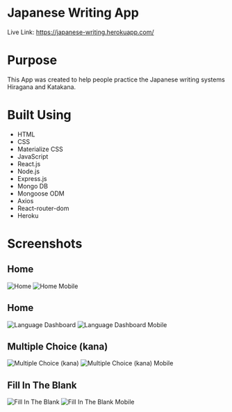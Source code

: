# Japanese Writing App

Live Link: https://japanese-writing.herokuapp.com/

# Purpose

This App was created to help people practice the Japanese writing systems Hiragana and Katakana.

# Built Using

- HTML
- CSS
- Materialize CSS
- JavaScript
- React.js
- Node.js
- Express.js
- Mongo DB
- Mongoose ODM
- Axios
- React-router-dom
- Heroku

# Screenshots

## Home
![Home](./client/src/images/home.png)
![Home Mobile](./client/src/images/home-mobile.png)

## Home
![Language Dashboard](./client/src/images/language-dashboard.png)
![Language Dashboard Mobile](./client/src/images/language-dashboard-mobile.png)

## Multiple Choice (kana)
![Multiple Choice (kana)](./client/src/images/multiplechoicekana.png)
![Multiple Choice (kana) Mobile](./client/src/images/multiplechoicekana-mobile.png)

## Fill In The Blank
![Fill In The Blank](./client/src/images/fillintheblank.png)
![Fill In The Blank Mobile](./client/src/images/fillintheblank-mobile.png)